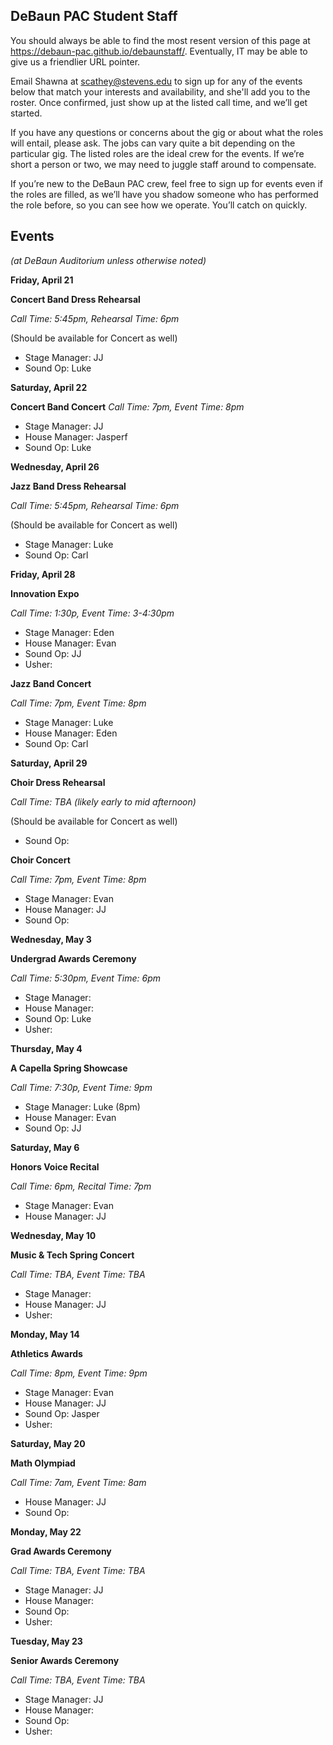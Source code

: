 ## DeBaun PAC Student Staff

You should always be able to find the most resent version of this page at <https://debaun-pac.github.io/debaunstaff/>. Eventually, IT may be able to give us a friendlier URL pointer.

Email Shawna at <scathey@stevens.edu>  to sign up for any of the events below that match your interests and availability, and she'll add you to the roster. Once confirmed, just show up at the listed call time, and we’ll get started.

If you have any questions or concerns about the gig or about what the roles will entail, please ask. The jobs can vary quite a bit depending on the particular gig. The listed roles are the ideal crew for the events. If we’re short a person or two, we may need to juggle staff around to compensate.

If you’re new to the DeBaun PAC crew, feel free to sign up for events even if the roles are filled, as we’ll have you shadow someone who has performed the role before, so you can see how we operate. You’ll catch on quickly.


## Events
*(at DeBaun Auditorium unless otherwise noted)*



**Friday, April 21**

**Concert Band Dress Rehearsal**

*Call Time: 5:45pm, Rehearsal Time: 6pm*

(Should be available for Concert as well)

- Stage Manager: JJ
- Sound Op: Luke


**Saturday, April 22**

**Concert Band Concert**
*Call Time: 7pm, Event Time: 8pm*

- Stage Manager: JJ
- House Manager: Jasperf
- Sound Op: Luke


**Wednesday, April 26**

**Jazz Band Dress Rehearsal**

*Call Time: 5:45pm, Rehearsal Time: 6pm*

(Should be available for Concert as well)


- Stage Manager: Luke
- Sound Op: Carl 


**Friday, April 28**

**Innovation Expo**

*Call Time: 1:30p, Event Time: 3-4:30pm*

- Stage Manager: Eden
- House Manager: Evan
- Sound Op: JJ
- Usher: 


**Jazz Band Concert**

*Call Time: 7pm, Event Time: 8pm*

- Stage Manager: Luke
- House Manager: Eden
- Sound Op: Carl


**Saturday, April 29**

**Choir Dress Rehearsal**

*Call Time: TBA (likely early to mid afternoon)*

(Should be available for Concert as well)
 
- Sound Op:


**Choir Concert**

*Call Time: 7pm, Event Time: 8pm* 

- Stage Manager: Evan
- House Manager: JJ
- Sound Op: 


**Wednesday, May 3**

**Undergrad Awards Ceremony**

*Call Time: 5:30pm, Event Time: 6pm*

- Stage Manager: 
- House Manager: 
- Sound Op: Luke
- Usher: 


**Thursday, May 4**

**A Capella Spring Showcase**

*Call Time: 7:30p, Event Time: 9pm*

- Stage Manager: Luke (8pm)
- House Manager: Evan
- Sound Op: JJ


**Saturday, May 6**

**Honors Voice Recital**

*Call Time: 6pm, Recital Time: 7pm*

- Stage Manager: Evan
- House Manager: JJ


**Wednesday, May 10**

**Music & Tech Spring Concert**

*Call Time: TBA, Event Time: TBA*

- Stage Manager: 
- House Manager: JJ
- Usher: 


**Monday, May 14**

**Athletics Awards**

*Call Time: 8pm, Event Time: 9pm*

- Stage Manager: Evan
- House Manager: JJ
- Sound Op: Jasper
- Usher: 


**Saturday, May 20**

**Math Olympiad**

*Call Time: 7am, Event Time: 8am*

- House Manager: JJ
- Sound Op: 


**Monday, May 22**

**Grad Awards Ceremony**

*Call Time: TBA, Event Time: TBA*

- Stage Manager: JJ
- House Manager: 
- Sound Op: 
- Usher: 


**Tuesday, May 23**

**Senior Awards Ceremony**


*Call Time: TBA, Event Time: TBA*

- Stage Manager: JJ
- House Manager: 
- Sound Op: 
- Usher: 












